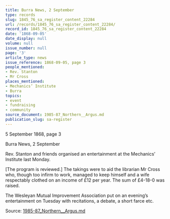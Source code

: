 ```yaml
---
title: Burra News, 2 September
type: records
slug: 1845_76_sa_register_content_22284
url: /records/1845_76_sa_register_content_22284/
record_id: 1845_76_sa_register_content_22284
date: '1868-09-05'
date_display: null
volume: null
issue_number: null
page: '3'
article_type: news
issue_reference: 1868-09-05, page 3
people_mentioned:
- Rev. Stanton
- Mr Cross
places_mentioned:
- Mechanics’ Institute
- Burra
topics:
- event
- fundraising
- community
source_document: 1985-87_Northern__Argus.md
publication_slug: sa-register
---
```


5 September 1868, page 3

Burra News, 2 September

Rev. Stanton and friends organised an entertainment at the Mechanics’ Institute last Monday.

[The program is reviewed.]  The takings were to aid the librarian Mr Cross who, though too infirm to work, managed to keep himself and a wife respectably clothed on an income of £12 per year.  The sum of £4-18-0 was raised.

The Wesleyan Mutual Improvement Association put on an evening’s entertainment on Tuesday with recitations, a debate, a short farce etc.

Source: [1985-87_Northern__Argus.md](/downloads/markdown/1985-87_Northern__Argus.md)
